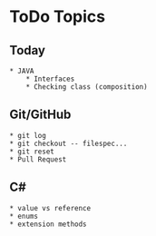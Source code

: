 # ToDo Topics

## Today
    * JAVA
        * Interfaces
        * Checking class (composition)

## Git/GitHub
    * git log
    * git checkout -- filespec...
    * git reset
    * Pull Request

## C#
    * value vs reference
    * enums
    * extension methods